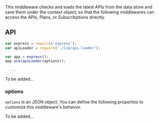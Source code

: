 This middleware checks and loads the latest APIs from the data store and save
them under the context object, so that the following middlewares can access the
APIs, Plans, or Subscribptions directly.

## API
```js
var express = require('express');
var apiLoader = require('./lib/api-loader');

var app = express();
app.use(apiLoader(options));

  ...
```

To be added...

### options
`options` is an JSON object. You can define the following properties to
customize this middleware's behavior.

To be added...

